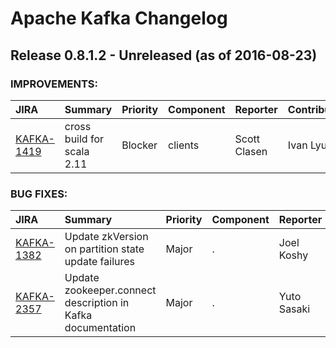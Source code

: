 
<!---
# Licensed to the Apache Software Foundation (ASF) under one
# or more contributor license agreements.  See the NOTICE file
# distributed with this work for additional information
# regarding copyright ownership.  The ASF licenses this file
# to you under the Apache License, Version 2.0 (the
# "License"); you may not use this file except in compliance
# with the License.  You may obtain a copy of the License at
#
#     http://www.apache.org/licenses/LICENSE-2.0
#
# Unless required by applicable law or agreed to in writing, software
# distributed under the License is distributed on an "AS IS" BASIS,
# WITHOUT WARRANTIES OR CONDITIONS OF ANY KIND, either express or implied.
# See the License for the specific language governing permissions and
# limitations under the License.
-->
# Apache Kafka Changelog

## Release 0.8.1.2 - Unreleased (as of 2016-08-23)



### IMPROVEMENTS:

| JIRA | Summary | Priority | Component | Reporter | Contributor |
|:---- |:---- | :--- |:---- |:---- |:---- |
| [KAFKA-1419](https://issues.apache.org/jira/browse/KAFKA-1419) | cross build for scala 2.11 |  Blocker | clients | Scott Clasen | Ivan Lyutov |


### BUG FIXES:

| JIRA | Summary | Priority | Component | Reporter | Contributor |
|:---- |:---- | :--- |:---- |:---- |:---- |
| [KAFKA-1382](https://issues.apache.org/jira/browse/KAFKA-1382) | Update zkVersion on partition state update failures |  Major | . | Joel Koshy | Sriharsha Chintalapani |
| [KAFKA-2357](https://issues.apache.org/jira/browse/KAFKA-2357) | Update zookeeper.connect description in Kafka documentation |  Major | . | Yuto Sasaki | David Jacot |



